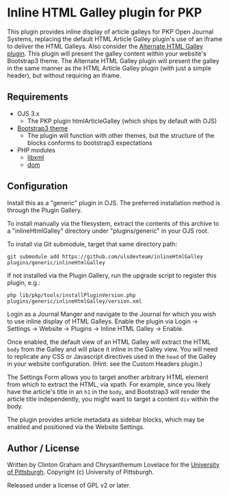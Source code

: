 # Inline HTML Galley plugin for PKP

This plugin provides inline display of article galleys for PKP Open Journal Systems, replacing the default HTML Article Galley plugin's use of an iframe to deliver the HTML Galleys.  Also consider the [Alternate HTML Galley plugin](https://github.com/ajnyga/embedHtmlArticleGalley).  This plugin will present the galley content within your website's Bootstrap3 theme.  The Alternate HTML Galley plugin will present the galley in the same manner as the HTML Article Galley plugin (with just a simple header), but without requiring an iframe. 

## Requirements

* OJS 3.x
  * The PKP plugin htmlArticleGalley (which ships by default with OJS)
* [Bootstrap3 theme](https://github.com/NateWr/bootstrap3)
  * The plugin will function with other themes, but the structure of the blocks conforms to bootstrap3 expectations
* PHP modules
  * [libxml](https://www.php.net/manual/en/book.libxml.php)
  * [dom](https://www.php.net/manual/en/book.dom.php)

## Configuration

Install this as a "generic" plugin in OJS.  The preferred installation method is through the Plugin Gallery.

To install manually via the filesystem, extract the contents of this archive to a "inlineHtmlGalley" directory under "plugins/generic" in your OJS root.

To install via Git submodule, target that same directory path: 
```
git submodule add https://github.com/ulsdevteam/inlineHtmlGalley plugins/generic/inlineHtmlGalley
```

If not installed via the Plugin Gallery, run the upgrade script to register this plugin, e.g.: 
```
php lib/pkp/tools/installPluginVersion.php plugins/generic/inlineHtmlGalley/version.xml
```

Login as a Journal Manger and navigate to the Journal for which you wish to use inline display of HTML Galleys.  Enable the plugin via Login -> Settings -> Website -> Plugins -> Inline HTML Galley -> Enable.

Once enabled, the default view of an HTML Galley will extract the HTML `body` from the Galley and will place it inline in the Galley view.  You will need to replicate any CSS or Javascript directives used in the `head` of the Galley in your website configuration.  (Hint: see the Custom Headers plugin.)

The Settings Form allows you to target another arbitrary HTML element from which to extract the HTML, via xpath.  For example, since you likely have the article's title in an `h1` in the `body`, and Bootstrap3 will render the article title independently, you might want to target a content `div` within the body.

The plugin provides article metadata as sidebar blocks, which may be enabled and positioned via the Website Settings.

## Author / License

Written by Clinton Graham and Chrysanthemum Lovelace for the [University of Pittsburgh](http://www.pitt.edu).  Copyright (c) University of Pittsburgh.

Released under a license of GPL v2 or later.
